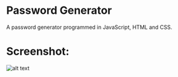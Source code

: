 # Password Generator
A password generator programmed in JavaScript, HTML and CSS.

# Screenshot:

![alt text](https://github.com/math-reis/password-generator/blob/master/image.png?raw=true)
